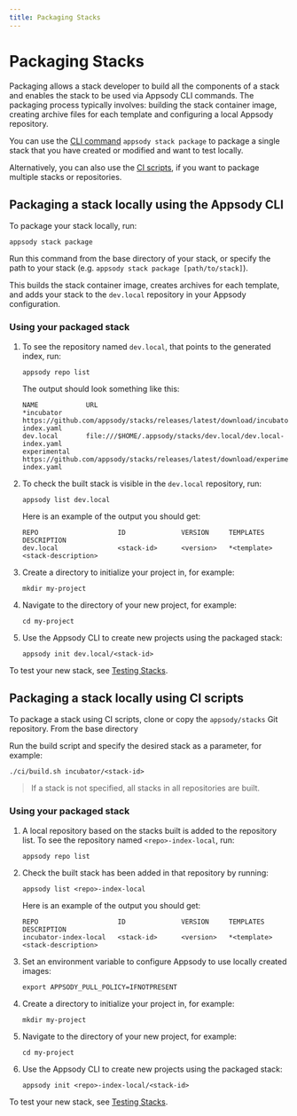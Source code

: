 ```yaml
---
title: Packaging Stacks
---
```


# Packaging Stacks

Packaging allows a stack developer to build all the components of a stack and enables the stack to be used via Appsody CLI commands. The packaging process typically involves: building the stack container image, creating archive files for each template and configuring a local Appsody repository.

You can use the [CLI command](/docs/using-appsody/cli-commands/#appsody-stack-package) `appsody stack package` to package a single stack that you have created or modified and want to test locally.

Alternatively, you can also use the [CI scripts](#packaging-a-stack-locally-using-ci-scripts), if you want to package multiple stacks or repositories.

## Packaging a stack locally using the Appsody CLI

To package your stack locally, run: 
```
appsody stack package
```
Run this command from the base directory of your stack, or specify the path to your stack (e.g. `appsody stack package [path/to/stack]`).

This builds the stack container image, creates archives for each template, and adds your stack to the `dev.local` repository in your Appsody configuration.


### Using your packaged stack
1. To see the repository named `dev.local`, that points to the generated index, run:
    ```
    appsody repo list
    ```
    The output should look something like this:
    ```
    NAME            URL
    *incubator  	https://github.com/appsody/stacks/releases/latest/download/incubator-index.yaml                    
    dev.local   	file:///$HOME/.appsody/stacks/dev.local/dev.local-index.yaml                  
    experimental	https://github.com/appsody/stacks/releases/latest/download/experimental-index.yaml
    ```

1. To check the built stack is visible in the `dev.local` repository, run:
    ```
    appsody list dev.local
    ```
    Here is an example of the output you should get:
    ```
    REPO            	    ID            	VERSION  	TEMPLATES        	DESCRIPTION                      
    dev.local	            <stack-id>	    <version>   *<template>	        <stack-description>
    ```
1. Create a directory to initialize your project in, for example:
    ```
    mkdir my-project
    ```
1. Navigate to the directory of your new project, for example:
    ```
    cd my-project
    ```
1. Use the Appsody CLI to create new projects using the packaged stack:
    ```
    appsody init dev.local/<stack-id>
    ```

To test your new stack, see [Testing Stacks](/docs/stacks/test).

## Packaging a stack locally using CI scripts

To package a stack using CI scripts, clone or copy the `appsody/stacks` Git repository. From the base directory

Run the build script and specify the desired stack as a parameter, for example:
```
./ci/build.sh incubator/<stack-id>
```

> If a stack is not specified, all stacks in all repositories are built.

### Using your packaged stack
1. A local repository based on the stacks built is added to the repository list. To see the repository named `<repo>-index-local`, run: 
    ```
    appsody repo list
    ```

1. Check the built stack has been added in that repository by running:
    ```
    appsody list <repo>-index-local
    ```
    Here is an example of the output you should get:
    ```
    REPO            	    ID            	VERSION  	TEMPLATES        	DESCRIPTION
    incubator-index-local	<stack-id>	    <version>   *<template>	        <stack-description>
    ```

1. Set an environment variable to configure Appsody to use locally created images:
    ```
    export APPSODY_PULL_POLICY=IFNOTPRESENT
    ```
1. Create a directory to initialize your project in, for example:
    ```
    mkdir my-project
    ```

1. Navigate to the directory of your new project, for example:
    ```
    cd my-project
    ```

1. Use the Appsody CLI to create new projects using the packaged stack:
    ```
    appsody init <repo>-index-local/<stack-id>
    ```

To test your new stack, see [Testing Stacks](/docs/stacks/test).